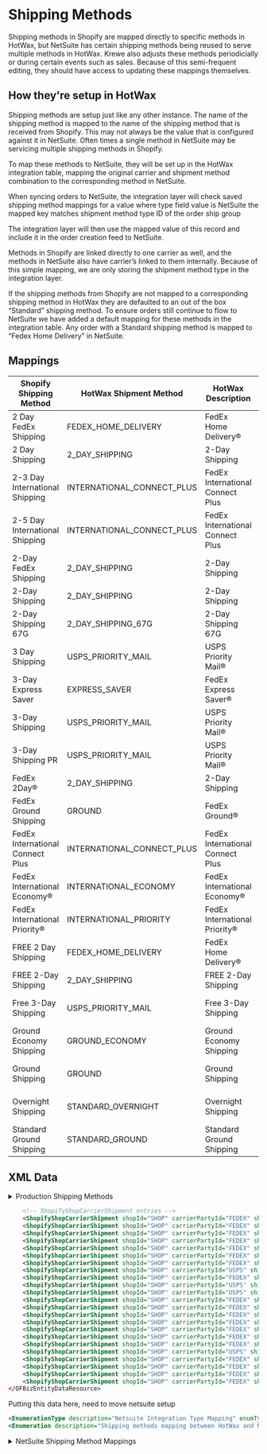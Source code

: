 # Shipping Methods
Shipping methods in Shopify are mapped directly to specific methods in HotWax, but NetSuite has certain shipping methods being reused to serve multiple methods in HotWax.
Krewe also adjusts these methods periodicially or during certain events such as sales. Because of this semi-frequent editing, they should have access to updating these mappings themselves.

## How they're setup in HotWax
Shipping methods are setup just like any other instance. The name of the shipping method is mapped to the name of the shipping method that is received from Shopify. This may not always be the value that is configured against it in NetSuite. Often times a single method in NetSuite may be servicing multiple shipping methods in Shopify.

To map these methods to NetSuite, they will be set up in the HotWax integration table, mapping the original carrier and shipment method combination to the corresponding method in NetSuite.

When syncing orders to NetSuite, the integration layer will check saved shipping method mappings for a value where
type field value is NetSuite
the mapped key matches shipment method type ID of the order ship group

The integration layer will then use the mapped value of this record and include it in the order creation feed to NetSuite.

Methods in Shopify are linked directly to one carrier as well, and the methods in NetSuite also have carrier’s linked to them internally. Because of this simple mapping, we are only storing the shipment method type in the integration layer. 

If the shipping methods from Shopify are not mapped to a corresponding shipping method in HotWax they are defaulted to an out of the box “Standard” shipping method. To ensure orders still continue to flow to NetSuite we have added a default mapping for these methods in the integration table. Any order with a Standard shipping method is mapped to “Fedex Home Delivery” in NetSuite.

<!-- todo: identify the mappings that are actually used in production -->

## Mappings

| Shopify Shipping Method            | HotWax Shipment Method          | HotWax Description  | NetSuite Shipping Method       | FedEx Shipping Method             |
|------------------------------------|----------------------------------|--------------------------------------|--------------------------------|-----------------------------------|
| 2 Day FedEx Shipping               | FEDEX_HOME_DELIVERY              | FedEx Home Delivery®                 | FedEx Home Delivery            | FedEx Home Delivery®               |
| 2 Day Shipping                     | 2_DAY_SHIPPING                   | 2-Day Shipping                       | 2-Day Shipping                 | FedEx 2Day®                        |
| 2-3 Day International Shipping     | INTERNATIONAL_CONNECT_PLUS       | FedEx International Connect Plus     | FedEx International Connect Plus | FedEx® International Connect Plus |
| 2-5 Day International Shipping     | INTERNATIONAL_CONNECT_PLUS       | FedEx International Connect Plus     | FedEx International Connect Plus | FedEx® International Connect Plus |
| 2-Day FedEx Shipping               | 2_DAY_SHIPPING                   | 2-Day Shipping                       | 2-Day Shipping                 | FedEx 2Day®                        |
| 2-Day Shipping                     | 2_DAY_SHIPPING                   | 2-Day Shipping                       | 2-Day Shipping                 | FedEx 2Day®                        |
| 2-Day Shipping 67G                  | 2_DAY_SHIPPING_67G               | 2-Day Shipping 67G                    | 2-Day Shipping 67G              | FedEx 2Day®                        |
| 3 Day Shipping                      | USPS_PRIORITY_MAIL                | USPS Priority Mail®                  | USPS Shipping                  | USPS Priority Mail®                |
| 3-Day Express Saver                | EXPRESS_SAVER                    | FedEx Express Saver®                 | FedEx Express Saver®           | FedEx Express Saver®               |
| 3-Day Shipping                      | USPS_PRIORITY_MAIL                | USPS Priority Mail®                  | USPS Shipping                  | USPS Priority Mail®                |
| 3-Day Shipping PR                   | USPS_PRIORITY_MAIL                | USPS Priority Mail®                  | USPS Shipping                  | USPS Priority Mail®                |
| FedEx 2Day®                        | 2_DAY_SHIPPING                   | 2-Day Shipping                         | 2-Day Shipping                    | FedEx 2Day®                     |
| FedEx Ground Shipping               | GROUND                           | FedEx Ground®                        | FedEx Ground                   | FedEx Ground®                      |
| FedEx International Connect Plus    | INTERNATIONAL_CONNECT_PLUS       | FedEx International Connect Plus     | FedEx International Connect Plus | FedEx® International Connect Plus |
| FedEx International Economy®        | INTERNATIONAL_ECONOMY            | FedEx International Economy®         | FedEx International Economy®   | FedEx International Economy®       |
| FedEx International Priority®       | INTERNATIONAL_PRIORITY           | FedEx International Priority®        | FedEx International Priority®  | FedEx International Priority®      |
| FREE 2 Day Shipping                 | FEDEX_HOME_DELIVERY              | FedEx Home Delivery®                 | FedEx Home Delivery            | FedEx Home Delivery®               |
| FREE 2-Day Shipping                 | 2_DAY_SHIPPING                   | FREE 2-Day Shipping                   | 2-Day Shipping                 | FedEx 2Day®                        |
| Free 3-Day Shipping                 | USPS_PRIORITY_MAIL                | Free 3-Day Shipping                   | USPS Shipping                  | USPS Priority Mail®                |
| Ground Economy Shipping             | GROUND_ECONOMY                   | Ground Economy Shipping               | FedEx Ground Economy            | FedEx Ground® Economy              |
| Ground Shipping                     | GROUND                           | Ground Shipping                       | FedEx Home Delivery            | FedEx Home Delivery®               |
| Overnight Shipping                  | STANDARD_OVERNIGHT               | Overnight Shipping                    | Fedex Standard Overnight        | FedEx Standard Overnight®          |
| Standard Ground Shipping            | STANDARD_GROUND                  | Standard Ground Shipping               | FedEx Home Delivery            | FedEx Home Delivery®               |



## XML Data

<details>
<summary>Production Shipping Methods</summary>

```xml
    <!-- Shipment Method Types -->
    <ShipmentMethodType shipmentMethodTypeId="FEDEX_HOME_DELIVERY" description="FedEx Home Delivery®" parentTypeId="STANDARD"/>
    <ShipmentMethodType shipmentMethodTypeId="2_DAY_SHIPPING" description="2-Day Shipping®" parentTypeId="SECOND_DAY"/>
    <ShipmentMethodType shipmentMethodTypeId="2_DAY_SHIPPING_67G" description="2-Day Shipping 67G" parentTypeId="SECOND_DAY"/>
    <ShipmentMethodType shipmentMethodTypeId="INTERNATIONAL_CONNECT_PLUS" description="FedEx International Connect Plus®" parentTypeId="STANDARD"/>
    <ShipmentMethodType shipmentMethodTypeId="GROUND_ECONOMY" description="FedEx Ground Economy®" parentTypeId="STANDARD"/>
    <ShipmentMethodType shipmentMethodTypeId="GROUND" description="FedEx Ground®" parentTypeId="STANDARD"/>
    <ShipmentMethodType shipmentMethodTypeId="STANDARD_OVERNIGHT" description="FedEx Standard Overnight®" parentTypeId="NEXT_DAY"/>
    <ShipmentMethodType shipmentMethodTypeId="EXPRESS_SAVER" description="FedEx Express Saver®" parentTypeId="THIRD_DAY"/>
    <ShipmentMethodType shipmentMethodTypeId="INTERNATIONAL_ECONOMY" description="FedEx International Economy®" parentTypeId="STANDARD"/>
    <ShipmentMethodType shipmentMethodTypeId="INTERNATIONAL_PRIORITY" description="FedEx International Priority®" parentTypeId="STANDARD"/>
    <ShipmentMethodType shipmentMethodTypeId="USPS_PRIORITY_MAIL" description="USPS Priority Mail®" parentTypeId="STANDARD"/>
    <!-- Add more ShipmentMethodType entries as needed -->

    <!-- Carrier Shipment Methods -->
    <CarrierShipmentMethod carrierPartyId="FEDEX" shipmentMethodTypeId="FEDEX_HOME_DELIVERY" serviceCode="FedEx Home Delivery®"/>
    <CarrierShipmentMethod carrierPartyId="FEDEX" shipmentMethodTypeId="2_DAY_SHIPPING" serviceCode="FedEx 2Day®"/>
    <CarrierShipmentMethod carrierPartyId="FEDEX" shipmentMethodTypeId="2_DAY_SHIPPING_67G" serviceCode="FedEx 2Day®"/>
    <CarrierShipmentMethod carrierPartyId="FEDEX" shipmentMethodTypeId="INTERNATIONAL_CONNECT_PLUS" serviceCode="FedEx International Connect Plus®"/>
    <CarrierShipmentMethod carrierPartyId="FEDEX" shipmentMethodTypeId="GROUND_ECONOMY" serviceCode="FedEx Ground Economy®"/>
    <CarrierShipmentMethod carrierPartyId="FEDEX" shipmentMethodTypeId="GROUND" serviceCode="FedEx Ground®"/>
    <CarrierShipmentMethod carrierPartyId="FEDEX" shipmentMethodTypeId="STANDARD_OVERNIGHT" serviceCode="FedEx Standard Overnight®"/>
    <CarrierShipmentMethod carrierPartyId="FEDEX" shipmentMethodTypeId="EXPRESS_SAVER" serviceCode="FedEx Express Saver®"/>
    <CarrierShipmentMethod carrierPartyId="FEDEX" shipmentMethodTypeId="INTERNATIONAL_ECONOMY" serviceCode="FedEx International Economy®"/>
    <CarrierShipmentMethod carrierPartyId="FEDEX" shipmentMethodTypeId="INTERNATIONAL_PRIORITY" serviceCode="FedEx International Priority®"/>
    <CarrierShipmentMethod carrierPartyId="USPS" shipmentMethodTypeId="USPS_PRIORITY_MAIL" serviceCode="USPS Priority Mail®"/>
    <!-- Add more CarrierShipmentMethod entries as needed -->
```
</details>


```xml
    <!-- ShopifyShopCarrierShipment entries -->
    <ShopifyShopCarrierShipment shopId="SHOP" carrierPartyId="FEDEX" shipmentMethodTypeId="2_DAY_SHIPPING" shopifyShippingMethod="2 Day FedEx Shipping"/>
    <ShopifyShopCarrierShipment shopId="SHOP" carrierPartyId="FEDEX" shipmentMethodTypeId="2_DAY_SHIPPING" shopifyShippingMethod="2 Day Shipping"/>
    <ShopifyShopCarrierShipment shopId="SHOP" carrierPartyId="FEDEX" shipmentMethodTypeId="INTERNATIONAL_CONNECT_PLUS" shopifyShippingMethod="2-3 Day International Shipping"/>
    <ShopifyShopCarrierShipment shopId="SHOP" carrierPartyId="FEDEX" shipmentMethodTypeId="INTERNATIONAL_CONNECT_PLUS" shopifyShippingMethod="2-5 Day International Shipping"/>
    <ShopifyShopCarrierShipment shopId="SHOP" carrierPartyId="FEDEX" shipmentMethodTypeId="2_DAY_SHIPPING" shopifyShippingMethod="2-Day FedEx Shipping"/>
    <ShopifyShopCarrierShipment shopId="SHOP" carrierPartyId="FEDEX" shipmentMethodTypeId="2_DAY_SHIPPING" shopifyShippingMethod="2-Day Shipping"/>
    <ShopifyShopCarrierShipment shopId="SHOP" carrierPartyId="FEDEX" shipmentMethodTypeId="2_DAY_SHIPPING" shopifyShippingMethod="2-Day Shipping 67G"/>
    <ShopifyShopCarrierShipment shopId="SHOP" carrierPartyId="USPS" shipmentMethodTypeId="USPS_PRIORITY_MAIL" shopifyShippingMethod="3 Day Shipping"/>
    <ShopifyShopCarrierShipment shopId="SHOP" carrierPartyId="FEDEX" shipmentMethodTypeId="EXPRESS_SAVER" shopifyShippingMethod="3-Day Express Saver"/>
    <ShopifyShopCarrierShipment shopId="SHOP" carrierPartyId="USPS" shipmentMethodTypeId="USPS_PRIORITY_MAIL" shopifyShippingMethod="3-Day Shipping"/>
    <ShopifyShopCarrierShipment shopId="SHOP" carrierPartyId="USPS" shipmentMethodTypeId="USPS_PRIORITY_MAIL" shopifyShippingMethod="3-Day Shipping PR"/>
    <ShopifyShopCarrierShipment shopId="SHOP" carrierPartyId="FEDEX" shipmentMethodTypeId="2_DAY_SHIPPING" shopifyShippingMethod="FedEx 2Day®"/>
    <ShopifyShopCarrierShipment shopId="SHOP" carrierPartyId="FEDEX" shipmentMethodTypeId="GROUND" shopifyShippingMethod="FedEx Ground Shipping"/>
    <ShopifyShopCarrierShipment shopId="SHOP" carrierPartyId="FEDEX" shipmentMethodTypeId="INTERNATIONAL_CONNECT_PLUS" shopifyShippingMethod="FedEx International Connect Plus"/>
    <ShopifyShopCarrierShipment shopId="SHOP" carrierPartyId="FEDEX" shipmentMethodTypeId="INTERNATIONAL_ECONOMY" shopifyShippingMethod="FedEx International Economy®"/>
    <ShopifyShopCarrierShipment shopId="SHOP" carrierPartyId="FEDEX" shipmentMethodTypeId="INTERNATIONAL_PRIORITY" shopifyShippingMethod="FedEx International Priority®"/>
    <ShopifyShopCarrierShipment shopId="SHOP" carrierPartyId="FEDEX" shipmentMethodTypeId="FEDEX_HOME_DELIVERY" shopifyShippingMethod="FREE 2 Day Shipping"/>
    <ShopifyShopCarrierShipment shopId="SHOP" carrierPartyId="FEDEX" shipmentMethodTypeId="2_DAY_SHIPPING" shopifyShippingMethod="FREE 2-Day Shipping"/>
    <ShopifyShopCarrierShipment shopId="SHOP" carrierPartyId="USPS" shipmentMethodTypeId="USPS_PRIORITY_MAIL" shopifyShippingMethod="Free 3-Day Shipping"/>
    <ShopifyShopCarrierShipment shopId="SHOP" carrierPartyId="FEDEX" shipmentMethodTypeId="GROUND_ECONOMY" shopifyShippingMethod="Ground Economy Shipping"/>
    <ShopifyShopCarrierShipment shopId="SHOP" carrierPartyId="FEDEX" shipmentMethodTypeId="GROUND" shopifyShippingMethod="Ground Shipping"/>
    <ShopifyShopCarrierShipment shopId="SHOP" carrierPartyId="FEDEX" shipmentMethodTypeId="STANDARD_OVERNIGHT" shopifyShippingMethod="Overnight Shipping"/>
    <ShopifyShopCarrierShipment shopId="SHOP" carrierPartyId="FEDEX" shipmentMethodTypeId="GROUND" shopifyShippingMethod="Standard Ground Shipping"/>
</OFBizEntityDataResource>

```

Putting this data here, need to move netsuite setup

```xml
<EnumerationType description="Netsuite Integration Type Mapping" enumTypeId="NETSUITE" hasTable="N"/>
<Enumeration description="Shipping methods mapping between HotWax and Netsuite" enumId="NETSUITE_SHP_MTHD" enumName="Netsuite Shipping Method" enumTypeId="NETSUITE" sequenceId="1"/>
```

<details>
<summary>NetSuite Shipping Method Mappings</summary>
  
```xml
<IntegrationTypeMapping integrationTypeId="NETSUITE_SHP_MTHD" mappingKey="FRE_2_DAY_SHP" mappingValue="2-Day Shipping" />
<IntegrationTypeMapping integrationTypeId="NETSUITE_SHP_MTHD" mappingKey="OVR_SHP" mappingValue="FedEx Standard Overnight" />
<IntegrationTypeMapping integrationTypeId="NETSUITE_SHP_MTHD" mappingKey="FRE_2DAY_SHP" mappingValue="FedEx Home Delivery" />
<IntegrationTypeMapping integrationTypeId="NETSUITE_SHP_MTHD" mappingKey="2_DAY_SHP" mappingValue="2-Day Shipping" />
<IntegrationTypeMapping integrationTypeId="NETSUITE_SHP_MTHD" mappingKey="2DAY_SHP" mappingValue="2-Day Shipping" />
<IntegrationTypeMapping integrationTypeId="NETSUITE_SHP_MTHD" mappingKey="2_DAY_FDX_SHP" mappingValue="2-Day Shipping" />
<IntegrationTypeMapping integrationTypeId="NETSUITE_SHP_MTHD" mappingKey="2DAY_INT_SHP" mappingValue="FedEx International Connect Plus" />
<IntegrationTypeMapping integrationTypeId="NETSUITE_SHP_MTHD" mappingKey="5DAY_INT_SHP" mappingValue="FedEx International Connect Plus" />
<IntegrationTypeMapping integrationTypeId="NETSUITE_SHP_MTHD" mappingKey="2DAY_SHP_67G" mappingValue="2-Day Shipping 67G" />
<IntegrationTypeMapping integrationTypeId="NETSUITE_SHP_MTHD" mappingKey="2DAY_FDX_SHP" mappingValue="FedEx Home Delivery" />
<IntegrationTypeMapping integrationTypeId="NETSUITE_SHP_MTHD" mappingKey="3_DAY_SHP" mappingValue="2-Day Shipping" />
<IntegrationTypeMapping integrationTypeId="NETSUITE_SHP_MTHD" mappingKey="3DAY_SHP" mappingValue="FedEx Home Delivery" />
<IntegrationTypeMapping integrationTypeId="NETSUITE_SHP_MTHD" mappingKey="GRD_SHP" mappingValue="FedEx Home Delivery" />
<IntegrationTypeMapping integrationTypeId="NETSUITE_SHP_MTHD" mappingKey="FREE_3_DAY" mappingValue="USPS Shipping" />
<IntegrationTypeMapping integrationTypeId="NETSUITE_SHP_MTHD" mappingKey="GRD_ECNMY" mappingValue="FedEx Ground Economy" />
<IntegrationTypeMapping integrationTypeId="NETSUITE_SHP_MTHD" mappingKey="3_DAY_SHP_PR" mappingValue="USPS Shipping" />
<IntegrationTypeMapping integrationTypeId="NETSUITE_SHP_MTHD" mappingKey="STANDARD" mappingValue="FedEx Home Delivery" />
```
</details>


